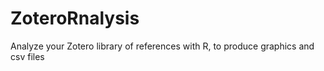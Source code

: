 # ZoteroRnalysis
Analyze your Zotero library of references with R, to produce graphics and csv files
